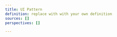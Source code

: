 ```yaml
---
title: UI Pattern
definition: replace with with your own definition
sources: []
perspectives: []

---
```

